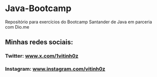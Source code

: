 # Java-Bootcamp
Repositório para exercícios do Bootcamp Santander de Java em parceria com Dio.me

## Minhas redes sociais:

### Twitter: www.x.com/1vitinh0z
### Instagram: www.instagram.com/vitinh0z
